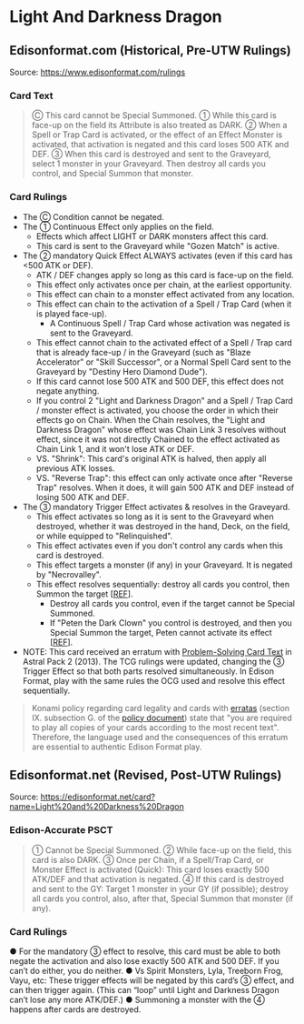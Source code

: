 # Light And Darkness Dragon

## Edisonformat.com (Historical, Pre-UTW Rulings)

Source: https://www.edisonformat.com/rulings

### Card Text

> Ⓒ This card cannot be Special Summoned. ① While this card is face-up on the field its Attribute is also treated as DARK. ② When a Spell or Trap Card is activated, or the effect of an Effect Monster is activated, that activation is negated and this card loses 500 ATK and DEF. ③ When this card is destroyed and sent to the Graveyard, select 1 monster in your Graveyard. Then destroy all cards you control, and Special Summon that monster.

### Card Rulings

*   The Ⓒ Condition cannot be negated.
*   The ① Continuous Effect only applies on the field.
    *   Effects which affect LIGHT or DARK monsters affect this card.
    *   This card is sent to the Graveyard while "Gozen Match" is active.
*   The ② mandatory Quick Effect ALWAYS activates (even if this card has <500 ATK or DEF).
    *   ATK / DEF changes apply so long as this card is face-up on the field.
    *   This effect only activates once per chain, at the earliest opportunity.
    *   This effect can chain to a monster effect activated from any location.
    *   This effect can chain to the activation of a Spell / Trap Card (when it is played face-up).
        *   A Continuous Spell / Trap Card whose activation was negated is sent to the Graveyard.
    *   This effect cannot chain to the activated effect of a Spell / Trap card that is already face-up / in the Graveyard (such as "Blaze Accelerator" or "Skill Successor", or a Normal Spell Card sent to the Graveyard by "Destiny Hero Diamond Dude").
    *   If this card cannot lose 500 ATK and 500 DEF, this effect does not negate anything.
    *   If you control 2 "Light and Darkness Dragon" and a Spell / Trap Card / monster effect is activated, you choose the order in which their effects go on Chain. When the Chain resolves, the "Light and Darkness Dragon" whose effect was Chain Link 3 resolves without effect, since it was not directly Chained to the effect activated as Chain Link 1, and it won't lose ATK or DEF.
    *   VS. "Shrink": This card's original ATK is halved, then apply all previous ATK losses.
    *   VS. "Reverse Trap": this effect can only activate once after "Reverse Trap" resolves. When it does, it will gain 500 ATK and DEF instead of losing 500 ATK and DEF.
*   The ③ mandatory Trigger Effect activates & resolves in the Graveyard.
    *   This effect activates so long as it is sent to the Graveyard when destroyed, whether it was destroyed in the hand, Deck, on the field, or while equipped to "Relinquished".
    *   This effect activates even if you don't control any cards when this card is destroyed.
    *   This effect targets a monster (if any) in your Graveyard. It is negated by "Necrovalley".
    *   This effect resolves sequentially: destroy all cards you control, then Summon the target \[[REF](https://www.pojo.biz/board/showthread.php?t=492019)\].
        *   Destroy all cards you control, even if the target cannot be Special Summoned.
        *   If "Peten the Dark Clown" you control is destroyed, and then you Special Summon the target, Peten cannot activate its effect \[[REF](https://www.pojo.biz/board/showthread.php?t=492019)\].
*   NOTE: This card received an erratum with [Problem-Solving Card Text](https://yugiohblog.konami.com/articles/?p=4514) in Astral Pack 2 (2013). The TCG rulings were updated, changing the ③ Trigger Effect so that both parts resolved simultaneously. In Edison Format, play with the same rules the OCG used and resolve this effect sequentially.

> Konami policy regarding card legality and cards with [erratas](https://yugipedia.com/wiki/Errata) (section IX. subsection G. of the [policy document](https://img.yugioh-card.com/en/gameplay/penalty_guide/YGOTCG_Policy_v_2_1.pdf)) state that "you are required to play all copies of your cards according to the most recent text". Therefore, the language used and the consequences of this erratum are essential to authentic Edison Format play.

## Edisonformat.net (Revised, Post-UTW Rulings)

Source: https://edisonformat.net/card?name=Light%20and%20Darkness%20Dragon

### Edison-Accurate PSCT

> ① Cannot be Special Summoned.
> ② While face-up on the field, this card is also DARK.
> ③ Once per Chain, if a Spell/Trap Card, or Monster Effect is activated (Quick):
> This card loses exactly 500 ATK/DEF and that activation is negated.
> ④ If this card is destroyed and sent to the GY: Target 1 monster in your GY (if possible); destroy all cards you control, also, after that, Special Summon that monster (if any).

### Card Rulings

● For the mandatory ③ effect to resolve, this card must be able to both negate the activation and also lose exactly 500 ATK and 500 DEF. If you can’t do either, you do neither.
● Vs Spirit Monsters, Lyla, Treeborn Frog, Vayu, etc:
These trigger effects will be negated by this card’s ③ effect, and can then trigger again.
(This can “loop” until Light and Darkness Dragon can’t lose any more ATK/DEF.)
● Summoning a monster with the ④ happens after cards are destroyed.
            